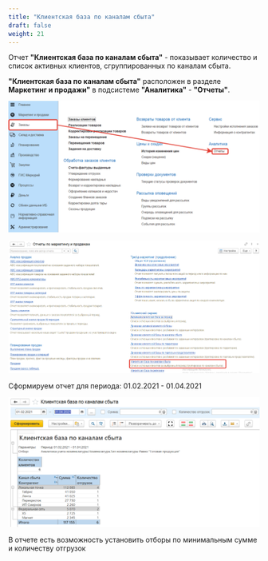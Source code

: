 ```yaml
---
title: "Клиентская база по каналам сбыта"
draft: false
weight: 21
---
```


Отчет **"Клиентская база по каналам сбыта"** - показывает количество и список активных клиентов, сгруппированных по каналам сбыта.

**"Клиентская база по каналам сбыта"** расположен в разделе **Маркетинг и продажи"** в подсистеме **"Аналитика"** - **"Отчеты"**.

[![1][1]][1]

[![2][2]][2]

Сформируем отчет для периода: 01.02.2021 - 01.04.2021

[![3][3]][3]

В отчете есть возможность установить отборы по минимальным сумме и количеству отгрузок

[1]: 1.png
[2]: 2.png
[3]: 3.png
